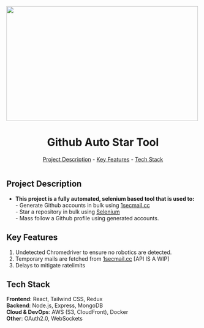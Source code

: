 <img src="https://github.githubassets.com/assets/GitHub-Logo-ee398b662d42.png" alt="" align="center" width="500" height="300"><h1 align="center">Github Auto Star Tool</h1>
<p align="center"><a href="#project-description">Project Description</a> - <a href="#key-features">Key Features</a> - <a href="#technology-stack">Tech Stack</a></p>

<img src="https://i.imgur.com/1Y2ZjN4.png" alt="" align="center" width="auto" height="auto">

## Project Description

*   **This project is a fully automated, selenium based tool that is used to:**  
    \- Generate Github accounts in bulk using <a href="https://1secmail.cc/">1secmail.cc</a>  
    \- Star a repository in bulk using <a href="https://github.com/SeleniumHQ/selenium">Selenium</a>  
    \- Mass follow a Github profile using generated accounts.

## Key Features

1.  Undetected Chromedriver to ensure no robotics are detected.
2.  Temporary mails are fetched from <a href="https://1secmail.cc/">1secmail.cc</a> \[API IS A WIP\]
3.  Delays to mitigate ratelimits

## Tech Stack

**Frontend**: React, Tailwind CSS, Redux  
**Backend**: Node.js, Express, MongoDB  
**Cloud & DevOps**: AWS (S3, CloudFront), Docker  
**Other**: OAuth2.0, WebSockets
